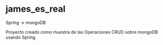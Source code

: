 james_es_real
=============

Spring -> mongoDB


Proyecto creado como muestra de las Operaciones CRUD sobre mongoDB usando Spring
